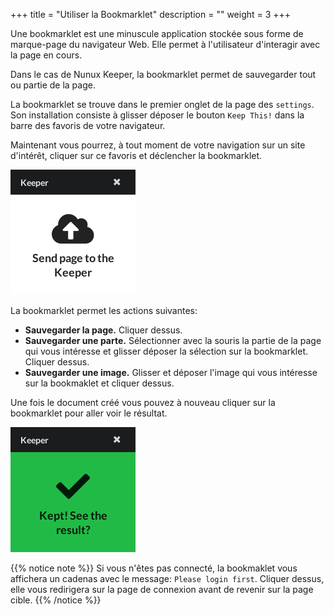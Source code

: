 +++
title = "Utiliser la Bookmarklet"
description = ""
weight = 3
+++

Une bookmarklet est une minuscule application stockée sous forme de marque-page
du navigateur Web. Elle permet à l'utilisateur d'interagir avec la page en
cours.

Dans le cas de Nunux Keeper, la bookmarklet permet de sauvegarder tout ou partie
de la page.

La bookmarklet se trouve dans le premier onglet de la page des `settings`.
Son installation consiste à glisser déposer le bouton `Keep This!` dans la barre
des favoris de votre navigateur.

Maintenant vous pourrez, à tout moment de votre navigation sur un site d'intérêt,
cliquer sur ce favoris et déclencher la bookmarklet.

![](images/bookmarklet.png)

La bookmarklet permet les actions suivantes:

- **Sauvegarder la page.**
  Cliquer dessus.
- **Sauvegarder une parte.**
  Sélectionner avec la souris la partie de la page qui vous intéresse et glisser
  déposer la sélection sur la bookmarklet. Cliquer dessus.
- **Sauvegarder une image.**
  Glisser et déposer l'image qui vous intéresse sur la bookmaklet et cliquer
  dessus.

Une fois le document créé vous pouvez à nouveau cliquer sur la bookmarklet pour
aller voir le résultat.

![](images/bookmarklet-done.png)

{{% notice note %}}
Si vous n'êtes pas connecté, la bookmaklet vous affichera un cadenas
avec le message: `Please login first`. Cliquer dessus, elle vous redirigera sur
la page de connexion avant de revenir sur la page cible.
{{% /notice %}}




